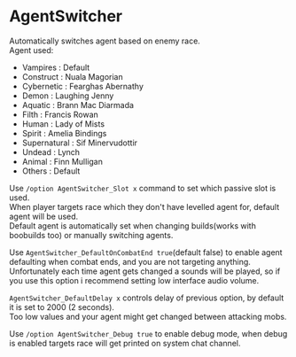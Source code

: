 # AgentSwitcher
Automatically switches agent based on enemy race.  
Agent used:  
* Vampires : Default  
* Construct : Nuala Magorian  
* Cybernetic : Fearghas Abernathy  
* Demon : Laughing Jenny  
* Aquatic : Brann Mac Diarmada  
* Filth : Francis Rowan  
* Human : Lady of Mists  
* Spirit : Amelia Bindings  
* Supernatural : Sif Minervudottir  
* Undead : Lynch  
* Animal : Finn Mulligan  
* Others : Default  
	
Use `/option AgentSwitcher_Slot x` command to set which passive slot is used.  
When player targets race which they don't have levelled agent for, default agent will be used.  
Default agent is automatically set when changing builds(works with boobuilds too) or manually switching agents.  

Use `AgentSwitcher_DefaultOnCombatEnd true`(default false) to enable agent defaulting when combat ends, and you are not targeting anything.  
Unfortunately each time agent gets changed a sounds will be played, so if you use this option i recommend setting low interface audio volume.

`AgentSwitcher_DefaultDelay x` controls delay of previous option, by default it is set to 2000 (2 seconds).  
Too low values and your agent might get changed between attacking mobs.


Use `/option AgentSwitcher_Debug true` to enable debug mode, when debug is enabled targets race will get printed on system chat channel.

